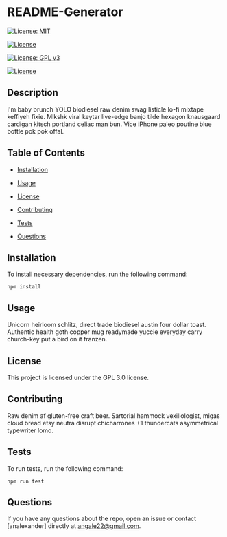 # README-Generator

[![License: MIT](https://img.shields.io/badge/License-MIT-yellow.svg)](https://opensource.org/licenses/MIT)

[![License](https://img.shields.io/badge/License-Apache%202.0-blue.svg)](https://opensource.org/licenses/Apache-2.0)

[![License: GPL v3](https://img.shields.io/badge/License-GPLv3-blue.svg)](https://www.gnu.org/licenses/gpl-3.0)

[![License](https://img.shields.io/badge/License-BSD%203--Clause-blue.svg)](https://opensource.org/licenses/BSD-3-Clause)

## Description

I'm baby brunch YOLO biodiesel raw denim swag listicle lo-fi mixtape keffiyeh fixie. Mlkshk viral keytar live-edge banjo tilde hexagon knausgaard cardigan kitsch portland celiac man bun. Vice iPhone paleo poutine blue bottle pok pok offal.

## Table of Contents

* [Installation](#Installation)

* [Usage](#Usage)

* [License](#License)

* [Contributing](#Contributing)

* [Tests](#Tests)

* [Questions](#Questions)

## Installation

To install necessary dependencies, run the following command:
````
npm install
````

## Usage

Unicorn heirloom schlitz, direct trade biodiesel austin four dollar toast. Authentic health goth copper mug readymade yuccie everyday carry church-key put a bird on it franzen.

## License

This project is licensed under the GPL 3.0 license.

## Contributing

Raw denim af gluten-free craft beer. Sartorial hammock vexillologist, migas cloud bread etsy neutra disrupt chicharrones +1 thundercats asymmetrical typewriter lomo.

## Tests

To run tests, run the following command:
````
npm run test
````

## Questions

If you have any questions about the repo, open an issue or contact [analexander] directly at angale22@gmail.com.